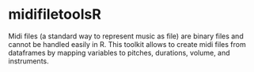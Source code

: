 # midifiletoolsR


Midi files (a standard way to represent music as file) 
are binary files and cannot be handled easily in R. 
This toolkit allows to create midi files from dataframes
by mapping variables to pitches, durations, volume,
and instruments.
